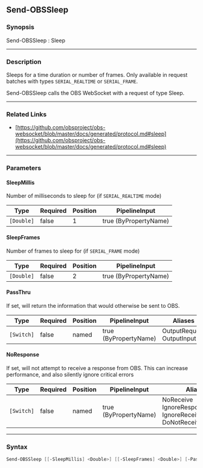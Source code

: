 Send-OBSSleep
-------------

### Synopsis
Send-OBSSleep : Sleep

---

### Description

Sleeps for a time duration or number of frames. Only available in request batches with types `SERIAL_REALTIME` or `SERIAL_FRAME`.

Send-OBSSleep calls the OBS WebSocket with a request of type Sleep.

---

### Related Links
* [https://github.com/obsproject/obs-websocket/blob/master/docs/generated/protocol.md#sleep](https://github.com/obsproject/obs-websocket/blob/master/docs/generated/protocol.md#sleep)

---

### Parameters
#### **SleepMillis**
Number of milliseconds to sleep for (if `SERIAL_REALTIME` mode)

|Type      |Required|Position|PipelineInput        |
|----------|--------|--------|---------------------|
|`[Double]`|false   |1       |true (ByPropertyName)|

#### **SleepFrames**
Number of frames to sleep for (if `SERIAL_FRAME` mode)

|Type      |Required|Position|PipelineInput        |
|----------|--------|--------|---------------------|
|`[Double]`|false   |2       |true (ByPropertyName)|

#### **PassThru**
If set, will return the information that would otherwise be sent to OBS.

|Type      |Required|Position|PipelineInput        |Aliases                      |
|----------|--------|--------|---------------------|-----------------------------|
|`[Switch]`|false   |named   |true (ByPropertyName)|OutputRequest<br/>OutputInput|

#### **NoResponse**
If set, will not attempt to receive a response from OBS.
This can increase performance, and also silently ignore critical errors

|Type      |Required|Position|PipelineInput        |Aliases                                                                |
|----------|--------|--------|---------------------|-----------------------------------------------------------------------|
|`[Switch]`|false   |named   |true (ByPropertyName)|NoReceive<br/>IgnoreResponse<br/>IgnoreReceive<br/>DoNotReceiveResponse|

---

### Syntax
```PowerShell
Send-OBSSleep [[-SleepMillis] <Double>] [[-SleepFrames] <Double>] [-PassThru] [-NoResponse] [<CommonParameters>]
```
